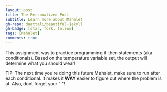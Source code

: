```yaml
---
layout: post
title: The Personalized Post
subtitle: Learn more about Mahalet
gh-repo: daattali/beautiful-jekyll
gh-badge: [star, fork, follow]
tags: [Mahalet]
comments: true
---
```


This assignment was to practice programming if-then statements (aka conditionals). Based on the temperature variable set, the output will determine what you should wear! 

TIP: The next time you're doing this future Mahalet, make sure to run after each conditional. It makes it **WAY** easier to figure out where the problem is at. Also, dont forget your " "! 









